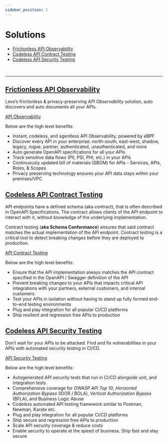 ```yaml
---
sidebar_position: 1
---
```


# Solutions

- [Frictionless API Observability](#frictionless-api-observability)
- [Codeless API Contract Testing](#codeless-api-contract-testing)
- [Codeless API Security Testing](#codeless-api-security-testing)

<br/>

---------------------------------------


## [Frictionless API Observability](./api-observability.md)

Levo’s frictionless & privacy-preserving *API Observability* solution, auto discovers and auto documents all your APIs.

[API Observability](../assets/api-observability.svg)

Below are the high level benefits:

- Instant, codeless, and agentless API Observability, powered by eBPF 
- Discover every API in your enterprise: north-south, east-west, shadow, legacy, rogue, partner, authenticated, unauthenticated, and more
- Auto generate OpenAPI specifications for all your APIs
- Track sensitive data flows (PII, PSI, PHI, etc.) in your APIs
- Continuously updated bill of materials (SBOM) for APIs - Services, APIs, Roles, & Scopes
- Privacy preserving technology ensures your API data stays within your premises/VPC

## [Codeless API Contract Testing](./api-contract-testing.md)
API endpoints have a defined schema (aka contract), that is often described in OpenAPI Specifications. The contract allows clients of the API endpoint to interact with it, without knowledge of the underlying implementation.

Contract testing (**aka Schema Conformance**) ensures that said contract matches the actual implementation of the API endpoint. Contract testing is a critical tool to detect breaking changes before they are deployed to production.

[API Contract Testing](../assets/api-contract-testing.svg)

Below are the high level benefits:

- Ensure that the API implementation always matches the API contract specified in the OpenAPI / Swagger definition of the API  
- Prevent breaking changes to your APIs that impacts critical API integrations with your partners, external customers, and internal customers
- Test your APIs in isolation without having to stand up fully formed end-to-end testing environments
- Plug and play integration for all popular CI/CD platforms
- Ship resilient and regression free APIs to production

## [Codeless API Security Testing](./api-security-testing.md)
Don’t wait for your APIs to be attacked. Find and fix vulnerabilities in your APIs with automated security testing in CI/CD.

[API Security Testing](../assets/api-security-testing.svg)

Below are the high level benefits:

- Autogenerated API security tests that run in CI/CD alongside unit, and integration tests
- Comprehensive coverage for *OWASP API Top 10*, *Horizontal Authorization Bypass* (IDOR / BOLA), *Vertical Authorization Bypass* (BFLA), and Business Logic Abuse
- Codeless automated API testing framework similar to Postman, Newman, Karate etc.
- Plug and play integration for all popular CI/CD platforms
- Ship secure and regression free APIs to production
- Scale API security coverage & reduce costs
- Enable security to operate at the speed of business. Ship fast and stay secure
